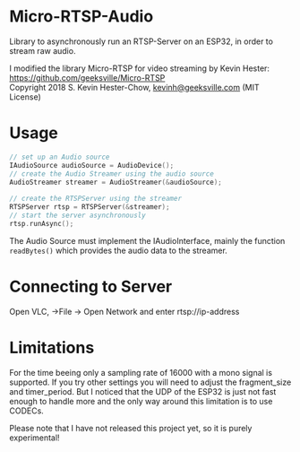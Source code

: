 # Micro-RTSP-Audio

Library to asynchronously run an RTSP-Server on an ESP32, in order to stream raw audio.

I modified the library Micro-RTSP for video streaming by Kevin Hester: https://github.com/geeksville/Micro-RTSP<br>
Copyright 2018 S. Kevin Hester-Chow, kevinh@geeksville.com (MIT License)

# Usage 

```C++
// set up an Audio source
IAudioSource audioSource = AudioDevice();
// create the Audio Streamer using the audio source
AudioStreamer streamer = AudioStreamer(&audioSource);
    
// create the RTSPServer using the streamer
RTSPServer rtsp = RTSPServer(&streamer);
// start the server asynchronously 
rtsp.runAsync();
```

The Audio Source must implement the IAudioInterface, mainly the function `readBytes()` which provides the audio data to the streamer.

# Connecting to Server

Open VLC, ->File -> Open Network and enter rtsp://ip-address

# Limitations

For the time beeing only a sampling rate of 16000 with a mono signal is supported. If you try other settings you will need to adjust the fragment_size and timer_period. But I noticed that the UDP of the ESP32 is just not fast enough to handle more and the only way around this limitation is to use CODECs.

Please note that I have not released this project yet, so it is purely experimental!
